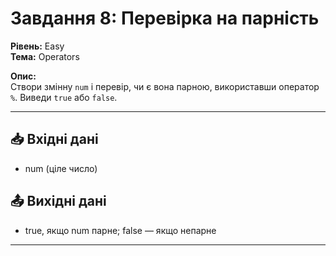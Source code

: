 # Завдання 8: Перевірка на парність

**Рівень:** Easy  
**Тема:** Operators  

**Опис:**  
Створи змінну `num` і перевір, чи є вона парною, використавши оператор `%`. Виведи `true` або `false`.

---

## 📥 Вхідні дані
- num (ціле число)

## 📤 Вихідні дані
- true, якщо num парне; false — якщо непарне

---